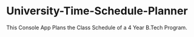 # University-Time-Schedule-Planner
This Console App Plans the Class Schedule of a 4 Year B.Tech Program.
